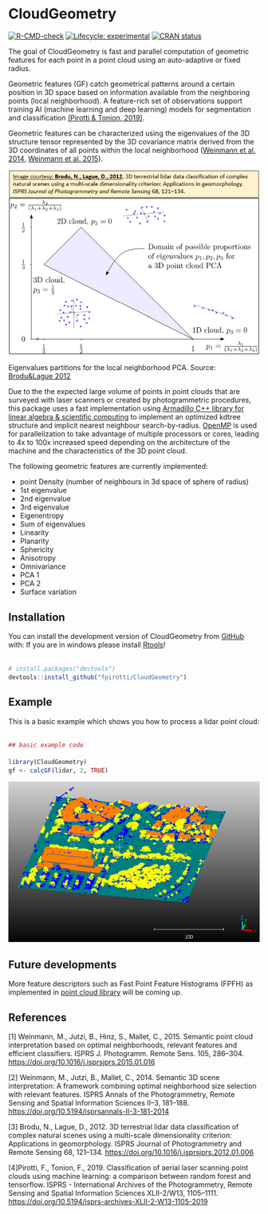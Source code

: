 # CloudGeometry

<!-- badges: start -->

[![R-CMD-check](https://github.com/fpirotti/CloudGeometry/actions/workflows/R-CMD-check.yaml/badge.svg)](https://github.com/fpirotti/CloudGeometry/actions/workflows/R-CMD-check.yaml) [![Lifecycle: experimental](https://img.shields.io/badge/lifecycle-experimental-orange.svg)](https://lifecycle.r-lib.org/articles/stages.html#experimental)
[![CRAN status](https://www.r-pkg.org/badges/version/CloudGeometry)](https://CRAN.R-project.org/package=CloudGeometry)
<!-- badges: end -->

The goal of CloudGeometry is fast and parallel computation of geometric features for each point in a point cloud using an auto-adaptive or fixed radius.

Geometric features (GF) catch geometrical patterns around a certain position in 3D space based on information available from the neighboring points (local neighborhood). A feature-rich set of observations support training AI (machine learning and deep learning) models for segmentation and classification [(Pirotti & Tonion, 2019)](#4).

Geometric features can be characterized using the eigenvalues of the 3D structure tensor represented by the 3D covariance matrix derived from the 3D coordinates of all points within the local neighborhood ([Weinmann et al. 2014](#2), [Weinmann et al. 2015](#1)).

[![](images/clipboard-2941799751.png)](https://arxiv.org/abs/1107.0550)

Eigenvalues partitions for the local neighborhood PCA. Source: [Brodu&Lague 2012](#3)

Due to the the expected large volume of points in point clouds that are surveyed with laser scanners or created by photogrammetric procedures, this package uses a fast implementation using [Armadillo C++ library for linear algebra & scientific computing](https://arma.sourceforge.net/) to implement an optimized kdtree structure and implicit nearest neighbour search-by-radius. [OpenMP](https://www.openmp.org/ "https://www.openmp.org/") is used for parallelization to take advantage of multiple processors or cores, leading to 4x to 100x increased speed depending on the architecture of the machine and the characteristics of the 3D point cloud.

The following geometric features are currently implemented:

-   point Density (number of neighbours in 3d space of sphere of radius)
-   1st eigenvalue
-   2nd eigenvalue
-   3rd eigenvalue
-   Eigenentropy
-   Sum of eigenvalues
-   Linearity
-   Planarity
-   Sphericity
-   Anisotropy
-   Omnivariance
-   PCA 1
-   PCA 2
-   Surface variation

## Installation

You can install the development version of CloudGeometry from [GitHub](https://github.com/) with:
If you are in windows please install [Rtools]("https://cran.r-project.org/bin/windows/Rtools/"")!
``` r

# install.packages("devtools")
devtools::install_github("fpirotti/CloudGeometry")

```

## Example

This is a basic example which shows you how to process a lidar point cloud:

``` r

## basic example code

library(CloudGeometry)
gf <- calcGF(lidar, 2, TRUE)
```

![](images/clipboard-3962452338.png)

## Future developments

More feature descriptors such as Fast Point Feature Histograms (FPFH) as implemented in [point cloud library](https://pcl.readthedocs.io/) will be coming up.

## References

<a id="1">[1]</a> Weinmann, M., Jutzi, B., Hinz, S., Mallet, C., 2015. Semantic point cloud interpretation based on optimal neighborhoods, relevant features and efficient classifiers. ISPRS J. Photogramm. Remote Sens. 105, 286–304. <https://doi.org/10.1016/j.isprsjprs.2015.01.016>

<a id="2">[2]</a> Weinmann, M., Jutzi, B., Mallet, C., 2014. Semantic 3D scene interpretation: A framework combining optimal neighborhood size selection with relevant features. ISPRS Annals of the Photogrammetry, Remote Sensing and Spatial Information Sciences II–3, 181–188. <https://doi.org/10.5194/isprsannals-II-3-181-2014>

<a id="3">[3]</a> Brodu, N., Lague, D., 2012. 3D terrestrial lidar data classification of complex natural scenes using a multi-scale dimensionality criterion: Applications in geomorphology. ISPRS Journal of Photogrammetry and Remote Sensing 68, 121–134. <https://doi.org/10.1016/j.isprsjprs.2012.01.006>

<a id="4">[4]</a>Pirotti, F., Tonion, F., 2019. Classification of aerial laser scanning point clouds using machine learning: a comparison between random forest and tensorflow. ISPRS - International Archives of the Photogrammetry, Remote Sensing and Spatial Information Sciences XLII-2/W13, 1105–1111. https://doi.org/10.5194/isprs-archives-XLII-2-W13-1105-2019

